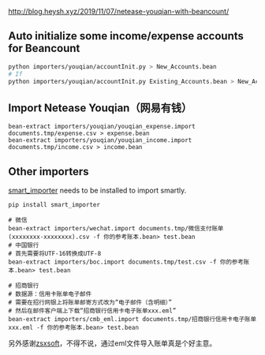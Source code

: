 <http://blog.heysh.xyz/2019/11/07/netease-youqian-with-beancount/>

## Auto initialize some income/expense accounts for Beancount

```bash
python importers/youqian/accountInit.py > New_Accounts.bean
# If
python importers/youqian/accountInit.py Existing_Accounts.bean > New_Accounts.bean
```

## Import Netease Youqian（网易有钱）

```
bean-extract importers/youqian/youqian_expense.import documents.tmp/expense.csv > expense.bean
bean-extract importers/youqian/youqian_income.import documents.tmp/income.csv > income.bean
```

## Other importers

[smart_importer](https://github.com/beancount/smart_importer) needs to be installed to import smartly.

```
pip install smart_importer
```

```
# 微信
bean-extract importers/wechat.import documents.tmp/微信支付账单(xxxxxxxx-xxxxxxxx).csv -f 你的参考账本.bean> test.bean 
# 中国银行
# 首先需要将UTF-16转换成UTF-8
bean-extract importers/boc.import documents.tmp/test.csv -f 你的参考账本.bean> test.bean

# 招商银行
# 数据源：信用卡账单电子邮件
# 需要在招行网银上将账单邮寄方式改为“电子邮件（含明细）”
# 然后在邮件客户端上下载“招商银行信用卡电子账单xxx.eml”
bean-extract importers/cmb_eml.import documents.tmp/招商银行信用卡电子账单xxx.eml -f 你的参考账本.bean> test.bean

```

另外感谢[zsxsoft](https://github.com/zsxsoft/my-beancount-scripts)，不得不说，通过eml文件导入账单真是个好主意。
